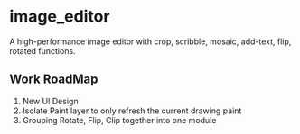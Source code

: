 # image_editor

A high-performance image editor with crop, scribble, mosaic, add-text, flip, rotated functions.

## Work RoadMap

1. New UI Design
2. Isolate Paint layer to only refresh the current drawing paint
3. Grouping Rotate, Flip, Clip together into one module
